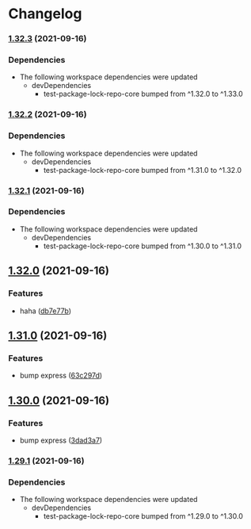 # Changelog

### [1.32.3](https://www.github.com/willarmiros/test-package-lock-repo/compare/test-package-lock-repo-express-v1.32.2...test-package-lock-repo-express-v1.32.3) (2021-09-16)


### Dependencies

* The following workspace dependencies were updated
  * devDependencies
    * test-package-lock-repo-core bumped from ^1.32.0 to ^1.33.0

### [1.32.2](https://www.github.com/willarmiros/test-package-lock-repo/compare/test-package-lock-repo-express-v1.32.1...test-package-lock-repo-express-v1.32.2) (2021-09-16)


### Dependencies

* The following workspace dependencies were updated
  * devDependencies
    * test-package-lock-repo-core bumped from ^1.31.0 to ^1.32.0

### [1.32.1](https://www.github.com/willarmiros/test-package-lock-repo/compare/test-package-lock-repo-express-v1.32.0...test-package-lock-repo-express-v1.32.1) (2021-09-16)


### Dependencies

* The following workspace dependencies were updated
  * devDependencies
    * test-package-lock-repo-core bumped from ^1.30.0 to ^1.31.0

## [1.32.0](https://www.github.com/willarmiros/test-package-lock-repo/compare/test-package-lock-repo-express-v1.31.0...test-package-lock-repo-express-v1.32.0) (2021-09-16)


### Features

* haha ([db7e77b](https://www.github.com/willarmiros/test-package-lock-repo/commit/db7e77bedb308ebf0b30d759cee0add226a7e908))

## [1.31.0](https://www.github.com/willarmiros/test-package-lock-repo/compare/test-package-lock-repo-express-v1.30.0...test-package-lock-repo-express-v1.31.0) (2021-09-16)


### Features

* bump express ([63c297d](https://www.github.com/willarmiros/test-package-lock-repo/commit/63c297df804885d57440b0ba9a8f07edf9246a31))

## [1.30.0](https://www.github.com/willarmiros/test-package-lock-repo/compare/test-package-lock-repo-express-v1.29.1...test-package-lock-repo-express-v1.30.0) (2021-09-16)


### Features

* bump express ([3dad3a7](https://www.github.com/willarmiros/test-package-lock-repo/commit/3dad3a7f821cddf938ef9edaa44a559ba10aeaf4))

### [1.29.1](https://www.github.com/willarmiros/test-package-lock-repo/compare/test-package-lock-repo-express-v1.29.0...test-package-lock-repo-express-v1.29.1) (2021-09-16)


### Dependencies

* The following workspace dependencies were updated
  * devDependencies
    * test-package-lock-repo-core bumped from ^1.29.0 to ^1.30.0
